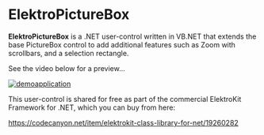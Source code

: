 # **ElektroPictureBox**

**ElektroPictureBox** is a .NET user-control written in VB.NET that extends the base PictureBox control to add additional features such as Zoom with scrollbars, and a selection rectangle.

See the video below for a preview...

[![demoapplication](https://img.youtube.com/vi/An5QlFCPeL4/0.jpg)](https://www.youtube.com/watch?v=An5QlFCPeL4) 

This user-control is shared for free as part of the commercial ElektroKit Framework for .NET, which you can buy from here: 

https://codecanyon.net/item/elektrokit-class-library-for-net/19260282
